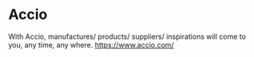 # Accio
With Accio, manufactures/ products/ suppliers/ inspirations will come to you, any time, any where.
https://www.accio.com/
